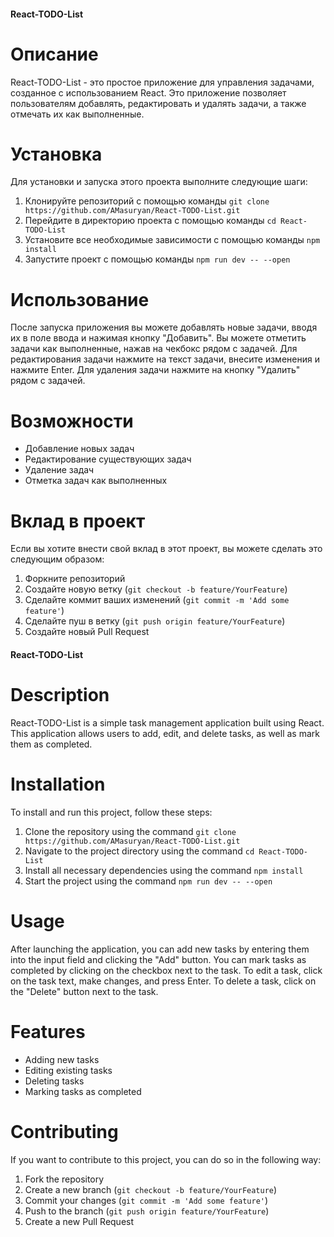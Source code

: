 #### React-TODO-List

# Описание
React-TODO-List - это простое приложение для управления задачами, созданное с использованием React. Это приложение позволяет пользователям добавлять, редактировать и удалять задачи, а также отмечать их как выполненные.

# Установка
Для установки и запуска этого проекта выполните следующие шаги:

1. Клонируйте репозиторий с помощью команды `git clone https://github.com/AMasuryan/React-TODO-List.git`
2. Перейдите в директорию проекта с помощью команды `cd React-TODO-List`
3. Установите все необходимые зависимости с помощью команды `npm install`
4. Запустите проект с помощью команды `npm run dev -- --open`

# Использование
После запуска приложения вы можете добавлять новые задачи, вводя их в поле ввода и нажимая кнопку "Добавить". Вы можете отметить задачи как выполненные, нажав на чекбокс рядом с задачей. Для редактирования задачи нажмите на текст задачи, внесите изменения и нажмите Enter. Для удаления задачи нажмите на кнопку "Удалить" рядом с задачей.

# Возможности
- Добавление новых задач
- Редактирование существующих задач
- Удаление задач
- Отметка задач как выполненных

# Вклад в проект
Если вы хотите внести свой вклад в этот проект, вы можете сделать это следующим образом:

1. Форкните репозиторий
2. Создайте новую ветку (`git checkout -b feature/YourFeature`)
3. Сделайте коммит ваших изменений (`git commit -m 'Add some feature'`)
4. Сделайте пуш в ветку (`git push origin feature/YourFeature`)
5. Создайте новый Pull Request



#### React-TODO-List

# Description
React-TODO-List is a simple task management application built using React. This application allows users to add, edit, and delete tasks, as well as mark them as completed.

# Installation
To install and run this project, follow these steps:

1. Clone the repository using the command `git clone https://github.com/AMasuryan/React-TODO-List.git`
2. Navigate to the project directory using the command `cd React-TODO-List`
3. Install all necessary dependencies using the command `npm install`
4. Start the project using the command `npm run dev -- --open`

# Usage
After launching the application, you can add new tasks by entering them into the input field and clicking the "Add" button. You can mark tasks as completed by clicking on the checkbox next to the task. To edit a task, click on the task text, make changes, and press Enter. To delete a task, click on the "Delete" button next to the task.

# Features
- Adding new tasks
- Editing existing tasks
- Deleting tasks
- Marking tasks as completed

# Contributing
If you want to contribute to this project, you can do so in the following way:

1. Fork the repository
2. Create a new branch (`git checkout -b feature/YourFeature`)
3. Commit your changes (`git commit -m 'Add some feature'`)
4. Push to the branch (`git push origin feature/YourFeature`)
5. Create a new Pull Request

